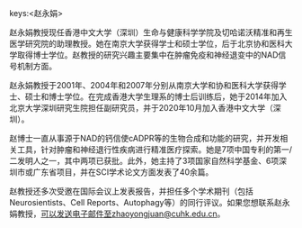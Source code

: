 keys:<赵永娟>


赵永娟教授现任香港中文大学（深圳）生命与健康科学学院及切哈诺沃精准和再生医学研究院的助理教授。她在南京大学获得学士和硕士学位，后于北京协和医科大学取得博士学位。赵教授的研究兴趣主要集中在肿瘤免疫和神经退变中的NAD信号机制方面。

赵永娟教授于2001年、2004年和2007年分别从南京大学和协和医科大学获得学士、硕士和博士学位。在完成香港大学生理系的博士后训练后，她于2014年加入北京大学深圳研究生院担任副研究员，并于2020年10月加入香港中文大学（深圳）。

赵博士一直从事源于NAD的钙信使cADPR等的生物合成和功能的研究，并开发相关工具，针对肿瘤和神经退行性疾病进行精准医疗探索。她是7项中国专利的第一/二发明人之一，其中两项已获批。此外，她主持了3项国家自然科学基金、6项深圳市或广东省项目，并在SCI学术论文方面发表了40余篇。

赵教授还多次受邀在国际会议上发表报告，并担任多个学术期刊（包括Neurosientists、Cell Reports、Autophagy等）的同行评议。如果您想联系赵永娟教授，可以发送电子邮件至zhaoyongjuan@cuhk.edu.cn。